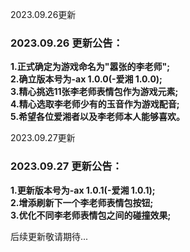 

2023.09.26更新
### 2023.09.26 更新公告：
**1.正式确定为游戏命名为"嚣张的李老师";  
2.确立版本号为-ax 1.0.0(-爱湘 1.0.0);  
3.精心挑选11张李老师表情包作为游戏元素;  
4.精心选取李老师少有的玉音作为游戏配音;  
5.希望各位爱湘者以及李老师本人能够喜欢。**  


    
2023.09.27更新
### 2023.09.27 更新公告：
**1.更新版本号为-ax 1.0.1(-爱湘 1.0.1);  
2.增添刷新下一个李老师表情包按钮;  
3.优化不同李老师表情包之间的碰撞效果;**  


    
后续更新敬请期待...
